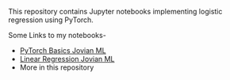 This repository contains Jupyter notebooks implementing logistic regression using PyTorch.

Some Links to my notebooks-
- [PyTorch Basics Jovian ML](https://jovian.ai/ankurg052/01-pytorch-basics)
- [Linear Regression Jovian ML](https://jovian.ai/ankurg052/02-linear-regression)
- More in this repository
